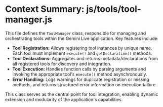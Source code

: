 # Context Summary: js/tools/tool-manager.js

This file defines the `ToolManager` class, responsible for managing and orchestrating tools within the Gemini Live application. Key features include:

- **Tool Registration:** Allows registering tool instances by unique name. Each tool must implement `execute()` and `getDeclaration()` methods.
- **Tool Declarations:** Aggregates and returns metadata/declarations from all registered tools for discovery and integration.
- **Tool Execution:** Handles function calls by parsing arguments and invoking the appropriate tool's `execute()` method asynchronously.
- **Error Handling:** Logs warnings for duplicate registration or missing methods, and returns structured error information on execution failure.

This class serves as the central point for tool integration, enabling dynamic extension and modularity of the application's capabilities.